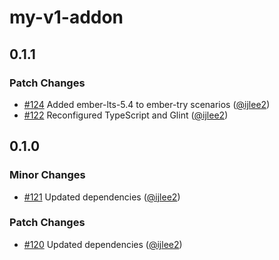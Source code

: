# my-v1-addon

## 0.1.1

### Patch Changes

- [#124](https://github.com/ijlee2/embroider-css-modules/pull/124) Added ember-lts-5.4 to ember-try scenarios ([@ijlee2](https://github.com/ijlee2))
- [#122](https://github.com/ijlee2/embroider-css-modules/pull/122) Reconfigured TypeScript and Glint ([@ijlee2](https://github.com/ijlee2))

## 0.1.0

### Minor Changes

- [#121](https://github.com/ijlee2/embroider-css-modules/pull/121) Updated dependencies ([@ijlee2](https://github.com/ijlee2))

### Patch Changes

- [#120](https://github.com/ijlee2/embroider-css-modules/pull/120) Updated dependencies ([@ijlee2](https://github.com/ijlee2))
